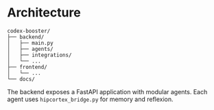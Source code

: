 # Architecture

```
codex-booster/
├── backend/
│   ├── main.py
│   ├── agents/
│   ├── integrations/
│   └── ...
├── frontend/
│   └── ...
└── docs/
```

The backend exposes a FastAPI application with modular agents. Each agent uses `hipcortex_bridge.py` for memory and reflexion.
